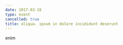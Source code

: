 ```yaml
---
date: 2017-03-18
type: event
cancelled: true
title: aliqua. ipsum in dolore incididunt deserunt
---
```

enim